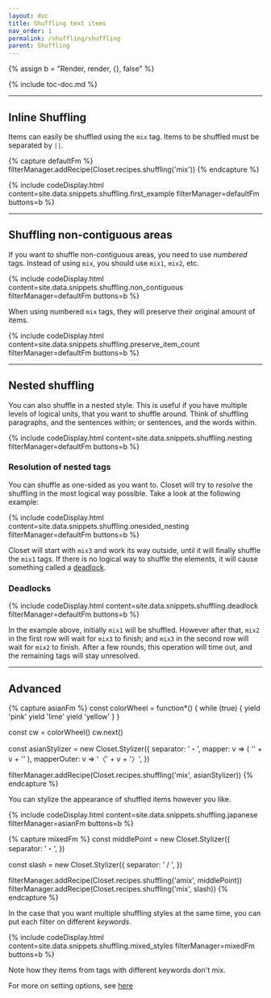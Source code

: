 ```yaml
---
layout: doc
title: Shuffling text items
nav_order: 1
permalink: /shuffling/shuffling
parent: Shuffling
---
```


{% assign b = "Render, render, {}, false" %}

{% include toc-doc.md %}

---

## Inline Shuffling

Items can easily be shuffled using the `mix` tag.
Items to be shuffled must be separated by `||`.

{% capture defaultFm %}
filterManager.addRecipe(Closet.recipes.shuffling('mix'))
{% endcapture %}

{% include codeDisplay.html content=site.data.snippets.shuffling.first_example filterManager=defaultFm buttons=b %}

---

## Shuffling non-contiguous areas

If you want to shuffle non-contiguous areas, you need to use _numbered_ tags.
Instead of using `mix`, you should use `mix1`, `mix2`, etc.

{% include codeDisplay.html content=site.data.snippets.shuffling.non_contiguous filterManager=defaultFm buttons=b %}

When using numbered `mix` tags, they will preserve their original amount of items.

{% include codeDisplay.html content=site.data.snippets.shuffling.preserve_item_count filterManager=defaultFm buttons=b %}

---

## Nested shuffling

You can also shuffle in a nested style.
This is useful if you have multiple levels of logical units, that you want to shuffle around.
Think of shuffling paragraphs, and the sentences within; or sentences, and the words within.

{% include codeDisplay.html content=site.data.snippets.shuffling.nesting filterManager=defaultFm buttons=b %}

### Resolution of nested tags

You can shuffle as one-sided as you want to.
Closet will try to _resolve_ the shuffling in the most logical way possible.
Take a look at the following example:

{% include codeDisplay.html content=site.data.snippets.shuffling.onesided_nesting filterManager=defaultFm buttons=b %}

Closet will start with `mix3` and work its way outside, until it will finally shuffle the `mix1` tags.
If there is no logical way to shuffle the elements, it will cause something called a [deadlock](https://en.wikipedia.org/wiki/Deadlock).

### Deadlocks

{% include codeDisplay.html content=site.data.snippets.shuffling.deadlock filterManager=defaultFm buttons=b %}

In the example above, initially `mix1` will be shuffled.
However after that, `mix2` in the first row will wait for `mix3` to finish; and `mix3` in the second row will wait for `mix2` to finish.
After a few rounds, this operation will time out, and the remaining tags will stay unresolved.

---

## Advanced

{% capture asianFm %}
const colorWheel = function*() {
  while (true) {
    yield 'pink'
    yield 'lime'
    yield 'yellow'
  }
}

const cw = colorWheel()
cw.next()

const asianStylizer = new Closet.Stylizer({
  separator: '・',
  mapper: v => (
    '<span style="color: ' + cw.next().value + ';">' +
    v +
    '</span>'
  ),
  mapperOuter: v => '〈' + v + '〉',
})

filterManager.addRecipe(Closet.recipes.shuffling('mix', asianStylizer))
{% endcapture %}

You can stylize the appearance of shuffled items however you like.

{% include codeDisplay.html content=site.data.snippets.shuffling.japanese filterManager=asianFm buttons=b %}

{% capture mixedFm %}
const middlePoint = new Closet.Stylizer({
  separator: '・',
})

const slash = new Closet.Stylizer({
  separator: ' / ',
})

filterManager.addRecipe(Closet.recipes.shuffling('amix', middlePoint))
filterManager.addRecipe(Closet.recipes.shuffling('mix', slash))
{% endcapture %}

In the case that you want multiple shuffling styles at the same time, you can put each filter on different _keywords_.

{% include codeDisplay.html content=site.data.snippets.shuffling.mixed_styles filterManager=mixedFm buttons=b %}

Note how they items from tags with different keywords don't mix.

For more on setting options, see [here](TODO)
